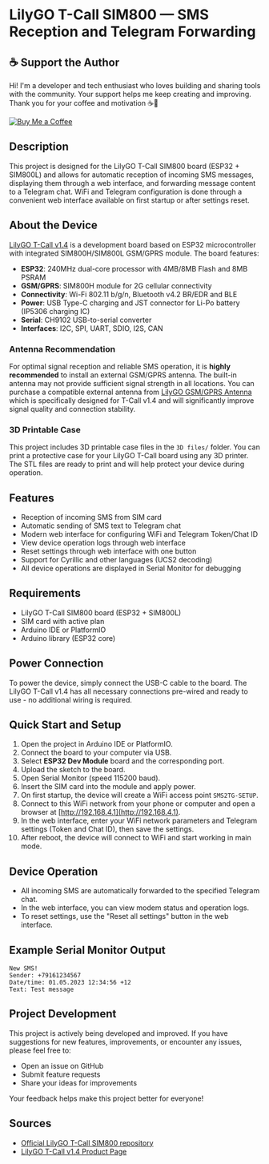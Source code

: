 # LilyGO T-Call SIM800 — SMS Reception and Telegram Forwarding

## ☕ Support the Author

Hi! I'm a developer and tech enthusiast who loves building and sharing tools with the community. Your support helps me keep creating and improving. Thank you for your coffee and motivation ☕🙂

[![Buy Me a Coffee](https://img.shields.io/badge/☕%20Buy%20me%20a%20coffee-coffee%20support-yellow)](https://coff.ee/myroom007)

## Description

This project is designed for the LilyGO T-Call SIM800 board (ESP32 + SIM800L) and allows for automatic reception of incoming SMS messages, displaying them through a web interface, and forwarding message content to a Telegram chat. WiFi and Telegram configuration is done through a convenient web interface available on first startup or after settings reset.

## About the Device

[LilyGO T-Call v1.4](https://lilygo.cc/products/t-call-v1-4) is a development board based on ESP32 microcontroller with integrated SIM800H/SIM800L GSM/GPRS module. The board features:

-   **ESP32**: 240MHz dual-core processor with 4MB/8MB Flash and 8MB PSRAM
-   **GSM/GPRS**: SIM800H module for 2G cellular connectivity
-   **Connectivity**: Wi-Fi 802.11 b/g/n, Bluetooth v4.2 BR/EDR and BLE
-   **Power**: USB Type-C charging and JST connector for Li-Po battery (IP5306 charging IC)
-   **Serial**: CH9102 USB-to-serial converter
-   **Interfaces**: I2C, SPI, UART, SDIO, I2S, CAN

### Antenna Recommendation

For optimal signal reception and reliable SMS operation, it is **highly recommended** to install an external GSM/GPRS antenna. The built-in antenna may not provide sufficient signal strength in all locations. You can purchase a compatible external antenna from [LilyGO GSM/GPRS Antenna](https://lilygo.cc/products/gsm-gprs-antenna) which is specifically designed for T-Call v1.4 and will significantly improve signal quality and connection stability.

### 3D Printable Case

This project includes 3D printable case files in the `3D files/` folder. You can print a protective case for your LilyGO T-Call board using any 3D printer. The STL files are ready to print and will help protect your device during operation.

## Features

-   Reception of incoming SMS from SIM card
-   Automatic sending of SMS text to Telegram chat
-   Modern web interface for configuring WiFi and Telegram Token/Chat ID
-   View device operation logs through web interface
-   Reset settings through web interface with one button
-   Support for Cyrillic and other languages (UCS2 decoding)
-   All device operations are displayed in Serial Monitor for debugging

## Requirements

-   LilyGO T-Call SIM800 board (ESP32 + SIM800L)
-   SIM card with active plan
-   Arduino IDE or PlatformIO
-   Arduino library (ESP32 core)

## Power Connection

To power the device, simply connect the USB-C cable to the board. The LilyGO T-Call v1.4 has all necessary connections pre-wired and ready to use - no additional wiring is required.

## Quick Start and Setup

1. Open the project in Arduino IDE or PlatformIO.
2. Connect the board to your computer via USB.
3. Select **ESP32 Dev Module** board and the corresponding port.
4. Upload the sketch to the board.
5. Open Serial Monitor (speed 115200 baud).
6. Insert the SIM card into the module and apply power.
7. On first startup, the device will create a WiFi access point `SMS2TG-SETUP`.
8. Connect to this WiFi network from your phone or computer and open a browser at [http://192.168.4.1](http://192.168.4.1).
9. In the web interface, enter your WiFi network parameters and Telegram settings (Token and Chat ID), then save the settings.
10. After reboot, the device will connect to WiFi and start working in main mode.

## Device Operation

-   All incoming SMS are automatically forwarded to the specified Telegram chat.
-   In the web interface, you can view modem status and operation logs.
-   To reset settings, use the "Reset all settings" button in the web interface.

## Example Serial Monitor Output

```
New SMS!
Sender: +79161234567
Date/time: 01.05.2023 12:34:56 +12
Text: Test message
```

## Project Development

This project is actively being developed and improved. If you have suggestions for new features, improvements, or encounter any issues, please feel free to:

-   Open an issue on GitHub
-   Submit feature requests
-   Share your ideas for improvements

Your feedback helps make this project better for everyone!

## Sources

-   [Official LilyGO T-Call SIM800 repository](https://github.com/Xinyuan-LilyGO/LilyGo-T-Call-SIM800)
-   [LilyGO T-Call v1.4 Product Page](https://lilygo.cc/products/t-call-v1-4)
